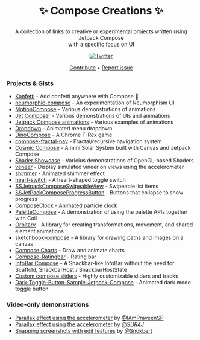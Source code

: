 <br />
<h1>
<p align="center">
  ✨ Compose Creations ✨
</h1>

<p align="center">
    A collection of links to creative or experimental projects written using Jetpack Compose
    <br />
    with a specific focus on UI
</p>

<p align="center">
    <a href="http://twitter.com/w3bshark"><img alt="Twitter" src="https://img.shields.io/badge/Twitter-@w3bshark-blue.svg?style=flat"/></a>
</p>

<p align="center">
  <a href="https://github.com/TylerMcCraw/compose-creations/edit/main/README.md">Contribute</a> •
  <a href="https://github.com/TylerMcCraw/compose-creations/issues/new">Report issue</a>
</p>


### Projects & Gists
- [Konfetti](https://github.com/DanielMartinus/Konfetti) - Add confetti anywhere with Compose 🎊
- [neumorphic-compose](https://github.com/CuriousNikhil/neumorphic-compose) - An experimentation of Neumorphism UI
- [MotionCompose](https://github.com/android/animation-samples/tree/main/MotionCompose) - Various demonstrations of animations
- [Jet Composer](https://github.com/prafullmishra/JetComposer) - Various demonstrations of UIs and animations
- [Jetpack Compose animations](https://github.com/canopas/Jetpack-compose-animations-examples) - Various examples of animations
- [Dropdown](https://github.com/AndroidPoet/Dropdown) - Animated menu dropdown
- [DinoCompose](https://github.com/wajahatkarim3/DinoCompose) - A Chrome T-Rex game
- [compose-fractal-nav](https://github.com/zach-klippenstein/compose-fractal-nav) - Fractal/recursive navigation system
- [Cosmic Compose](https://github.com/thelumiereguy/CosmicCompose) - A mini Solar System built with Canvas and Jetpack Compose
- [Shader Showcase](https://github.com/thelumiereguy/ShaderShowcaseApp) - Varioius demonstrations of OpenGL-based Shaders
- [veneer](https://github.com/Shivamdhuria/veneer) - Display simulated vineer on views using the accelerometer
- [shimmer](https://github.com/ValeryPonomarenko/compose-shimmer) - Animated shimmer effect
- [heart-switch](https://github.com/popovanton0/heart-switch) - A heart-shaped toggle switch
- [SSJetpackComposeSwipeableView](https://github.com/SimformSolutionsPvtLtd/SSJetpackComposeSwipeableView) - Swipeable list items
- [SSJetPackComposeProgressButton](https://github.com/SimformSolutionsPvtLtd/SSJetPackComposeProgressButton) - Buttons that collapse to show progress
- [ComposeClock](https://github.com/adibfara/ComposeClock) - Animated particle clock
- [PaletteCompose](https://github.com/unaisulhadi/PaletteCompose) - A demonstration of using the palette APIs together with Coil
- [Orbitary](https://github.com/skydoves/Orbitary) - A library for creating transformations, movement, and shared element animations
- [sketchbook-compose](https://github.com/GetStream/sketchbook-compose) - A library for drawing paths and images on a canvas
- [Compose Charts](https://github.com/tehras/charts) - Draw and animate charts
- [Compose-Ratingbar](https://github.com/a914-gowtham/compose-ratingbar) - Rating bar
- [InfoBar Compose](https://github.com/radusalagean/info-bar-compose) - A Snackbar-like InfoBar without the need for Scaffold, SnackbarHost / SnackbarHostState
- [Custom compose sliders](https://github.com/krottv/compose-sliders) - Highly customizable sliders and tracks
- [Dark-Toggle-Button-Sample-Jetpack-Compose](https://github.com/lcdsmao/Dark-Toggle-Button-Sample-Jetpack-Compose) - Animated dark mode toggle button

### Video-only demonstrations
- [Parallax effect using the accelerometer](https://twitter.com/IAmPraveenSP/status/1499811542077870082) by [@IAmPraveenSP](https://twitter.com/IAmPraveenSP)
- [Parallax effect using the accelerometer](https://twitter.com/_SUR4J_/status/1529777425785073665) by [@_SUR4J_](https://twitter.com/_SUR4J_)
- [Snapping screenshots with edit features](https://twitter.com/Snokbert/status/1540992925148102657) by [@Snokbert](https://twitter.com/Snokbert)
